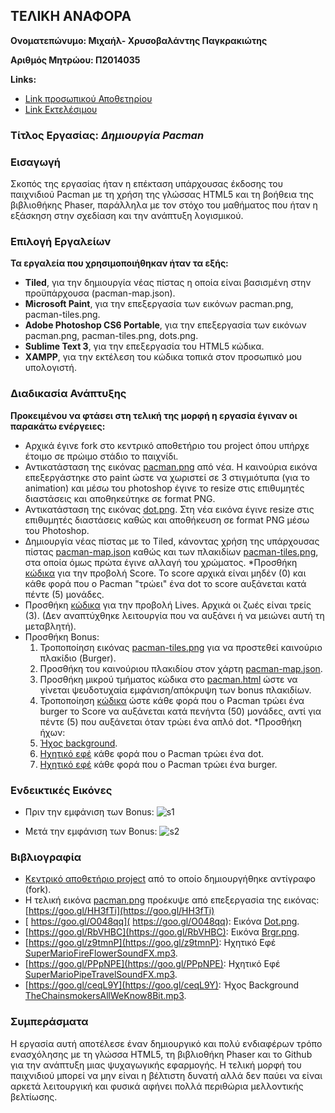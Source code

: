 ## ΤΕΛΙΚΗ ΑΝΑΦΟΡΑ
**Ονοματεπώνυμο: Μιχαήλ- Χρυσοβαλάντης Παγκρακιώτης**

**Αριθμός Μητρώου: Π2014035**

**Links:**
* [Link προσωπικού Αποθετηρίου](https://github.com/Mikepag/pacman)
* [Link Εκτελέσιμου](https://mikepag.github.io/pacman/pacman.html)

### Tίτλος Εργασίας: *Δημιουργία Pacman*

### Εισαγωγή
Σκοπός της εργασίας ήταν η επέκταση υπάρχουσας έκδοσης του παιχνιδιού Pacman με τη χρήση της γλώσσας HTML5 και τη βοήθεια της βιβλιοθήκης Phaser, παράλληλα με τον στόχο του μαθήματος που ήταν η εξάσκηση στην σχεδίαση και την ανάπτυξη λογισμικού.

### Επιλογή Εργαλείων 
**Τα εργαλεία που χρησιμοποιήθηκαν ήταν τα εξής:**
* **Tiled**, για την δημιουργία νέας πίστας η οποία είναι βασισμένη στην προϋπάρχουσα (pacman-map.json).
* **Microsoft Paint**, για την επεξεργασία των εικόνων pacman.png, pacman-tiles.png. 
* **Adobe Photoshop CS6 Portable**, για την επεξεργασία των εικόνων pacman.png, pacman-tiles.png, dots.png.
* **Sublime Text 3**, για την επεξεργασία του HTML5 κώδικα.
* **XAMPP**, για την εκτέλεση του κώδικα τοπικά στον προσωπικό μου υπολογιστή.

### Διαδικασία Ανάπτυξης
**Προκειμένου να φτάσει στη τελική της μορφή η εργασία έγιναν οι παρακάτω ενέργειες:**
* Αρχικά έγινε fork στο κεντρικό αποθετήριο του project όπου υπήρχε έτοιμο σε πρώιμο στάδιο το παιχνίδι.
* Αντικατάσταση της εικόνας [pacman.png](https://github.com/Mikepag/pacman/blob/master/assets/pacman.png) από νέα. Η καινούρια εικόνα επεξεργάστηκε στο paint ώστε να χωριστεί σε 3 στιγμιότυπα (για το animation) και μέσω του photoshop έγινε το resize στις επιθυμητές διαστάσεις και αποθηκεύτηκε σε format PNG.
* Αντικατάσταση της εικόνας [dot.png](https://github.com/Mikepag/pacman/blob/master/assets/dot.png). Στη νέα εικόνα έγινε resize στις επιθυμητές διαστάσεις καθώς και αποθήκευση σε format PNG μέσω του Photoshop.
* Δημιουργία νέας πίστας με το Tiled, κάνοντας χρήση της υπάρχουσας πίστας [pacman-map.json](https://github.com/Mikepag/pacman/blob/master/assets/pacman-map.json) καθώς και των πλακιδίων [pacman-tiles.png](https://github.com/Mikepag/pacman/blob/master/assets/pacman-tiles.png), στα οποία όμως πρώτα έγινε αλλαγή του χρώματος.
*Προσθήκη [κώδικα](https://github.com/Mikepag/pacman/blob/master/pacman.html) για την προβολή Score. Το score αρχικά είναι μηδέν (0) και κάθε φορά που ο Pacman "τρώει" ένα dot το score αυξάνεται κατά πέντε (5) μονάδες.
* Προσθήκη [κώδικα](https://github.com/Mikepag/pacman/blob/master/pacman.html) για την προβολή Lives. Αρχικά οι ζωές είναι τρείς (3). (Δεν αναπτύχθηκε λειτουργία που να αυξάνει ή να μειώνει αυτή τη μεταβλητή).
* Προσθήκη Bonus:
	1. Τροποποίηση εικόνας [pacman-tiles.png](https://github.com/Mikepag/pacman/blob/master/assets/pacman-tiles.png) για να προστεθεί καινούριο πλακίδιο (Burger).
	2. Προσθήκη του καινούριου πλακιδίου στον χάρτη [pacman-map.json](https://github.com/Mikepag/pacman/blob/master/assets/pacman-map.json).
	3. Προσθήκη μικρού τμήματος κώδικα στο [pacman.html](https://github.com/Mikepag/pacman/blob/master/pacman.html) ώστε να γίνεται ψευδοτυχαία εμφάνιση/απόκρυψη των bonus πλακιδίων.
	4. Τροποποίηση [κώδικα](https://github.com/Mikepag/pacman/blob/master/pacman.html) ώστε κάθε φορά που ο Pacman τρώει ένα burger το Score να αυξάνεται κατά πενήντα (50) μονάδες, αντί για πέντε (5) που αυξάνεται όταν τρώει ένα απλό dot.
*Προσθήκη ήχων:
	1. [Ήχος background](https://github.com/Mikepag/pacman/blob/master/assets/TheChainsmokersAllWeKnow8Bit.mp3).
	2. [Ηχητικό εφέ](https://github.com/Mikepag/pacman/blob/master/assets/SuperMarioFireFlowerSoundFX.mp3) κάθε φορά που ο Pacman τρώει ένα dot.
	3. [Ηχητικό εφέ](https://github.com/Mikepag/pacman/blob/master/assets/SuperMarioPipeTravelSoundFX.mp3) κάθε φορά που ο Pacman τρώει ένα burger.
 
### Ενδεικτικές Εικόνες
* Πριν την εμφάνιση των Bonus:
![s1](https://cloud.githubusercontent.com/assets/15000701/26785919/5f5ceb18-4a0d-11e7-891a-315c3455cfc2.JPG) 

* Μετά την εμφάνιση των Bonus:
![s2](https://cloud.githubusercontent.com/assets/15000701/26785918/5f5aa3ee-4a0d-11e7-9e59-264422423fe8.JPG)

### Βιβλιογραφία
* [Κεντρικό αποθετήριο project](https://github.com/ioniodi/pacman) από το οποίο δημιουργήθηκε αντίγραφο (fork).
* Η τελική εικόνα [pacman.png](https://github.com/Mikepag/pacman/blob/master/assets/pacman.png) προέκυψε από επεξεργασία της εικόνας: [https://goo.gl/HH3fTi](https://goo.gl/HH3fTi)
* [ https://goo.gl/O048qq]( https://goo.gl/O048qq): Εικόνα [Dot.png](https://github.com/Mikepag/pacman/blob/master/assets/dot.png).
* [https://goo.gl/RbVHBC](https://goo.gl/RbVHBC): Εικόνα [Brgr.png](https://github.com/Mikepag/pacman/blob/master/assets/brgr.png).
* [https://goo.gl/z9tmnP](https://goo.gl/z9tmnP): Ηχητικό Εφέ [SuperMarioFireFlowerSoundFX.mp3](https://github.com/Mikepag/pacman/blob/master/assets/SuperMarioFireFlowerSoundFX.mp3).
* [https://goo.gl/PPpNPE](https://goo.gl/PPpNPE): Ηχητικό Εφέ [SuperMarioPipeTravelSoundFX.mp3](https://github.com/Mikepag/pacman/blob/master/assets/SuperMarioPipeTravelSoundFX.mp3).
* [https://goo.gl/ceqL9Y](https://goo.gl/ceqL9Y): Ήχος Background [TheChainsmokersAllWeKnow8Bit.mp3](https://github.com/Mikepag/pacman/blob/master/assets/TheChainsmokersAllWeKnow8Bit.mp3).
  
### Συμπεράσματα
Η εργασία αυτή αποτέλεσε έναν δημιουργικό και πολύ ενδιαφέρων τρόπο ενασχόλησης με τη γλώσσα HTML5, τη βιβλιοθήκη Phaser και τo Github για την ανάπτυξη μιας ψυχαγωγικής εφαρμογής. Η τελική μορφή του παιχνιδιού μπορεί να μην είναι η βέλτιστη δυνατή αλλά δεν παύει να είναι αρκετά λειτουργική και φυσικά αφήνει πολλά περιθώρια μελλοντικής βελτίωσης.
